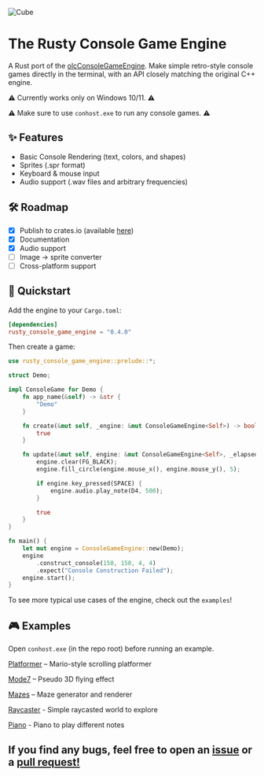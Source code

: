 ![Cube](https://github.com/user-attachments/assets/a96058d7-3939-4c1e-9974-fa99a06e2763)

# The Rusty Console Game Engine

A Rust port of the [olcConsoleGameEngine](https://github.com/OneLoneCoder/Javidx9/blob/master/ConsoleGameEngine/olcConsoleGameEngine.h). Make simple retro-style console games directly in the terminal, with an API closely matching the original C++ engine.

⚠️ Currently works only on Windows 10/11. ⚠️

⚠️ Make sure to use `conhost.exe` to run any console games. ⚠️

## ✨ Features
- Basic Console Rendering (text, colors, and shapes)
- Sprites (.spr format)
- Keyboard & mouse input
- Audio support (.wav files and arbitrary frequencies)

## 🛠 Roadmap
- [x] Publish to crates.io (available [here](https://crates.io/crates/rusty_console_game_engine))
- [x] Documentation
- [x] Audio support
- [ ] Image → sprite converter
- [ ] Cross-platform support

## 🚀 Quickstart

Add the engine to your `Cargo.toml`:

```toml
[dependencies]
rusty_console_game_engine = "0.4.0"
```

Then create a game:
```rust
use rusty_console_game_engine::prelude::*;

struct Demo;

impl ConsoleGame for Demo {
    fn app_name(&self) -> &str {
        "Demo"
    }

    fn create(&mut self, _engine: &mut ConsoleGameEngine<Self>) -> bool {
        true
    }

    fn update(&mut self, engine: &mut ConsoleGameEngine<Self>, _elapsed_time: f32) -> bool {
        engine.clear(FG_BLACK);
        engine.fill_circle(engine.mouse_x(), engine.mouse_y(), 5);

        if engine.key_pressed(SPACE) {
            engine.audio.play_note(D4, 500);
        }

        true
    }
}

fn main() {
    let mut engine = ConsoleGameEngine::new(Demo);
    engine
        .construct_console(150, 150, 4, 4)
        .expect("Console Construction Failed");
    engine.start();
}
```
To see more typical use cases of the engine, check out the `examples`!

## 🎮 Examples

Open `conhost.exe` (in the repo root) before running an example.

[Platformer](https://github.com/rip-super/RustyConsoleGameEngine/blob/main/examples/jario.rs) – Mario-style scrolling platformer

[Mode7](https://github.com/rip-super/RustyConsoleGameEngine/blob/main/examples/mode7.rs) – Pseudo 3D flying effect

[Mazes](https://github.com/rip-super/RustyConsoleGameEngine/blob/main/examples/mazes.rs) – Maze generator and renderer

[Raycaster](https://github.com/rip-super/RustyConsoleGameEngine/blob/main/examples/raycaster.rs) - Simple raycasted world to explore

[Piano](https://github.com/rip-super/RustyConsoleGameEngine/blob/main/examples/piano.rs) - Piano to play different notes

## If you find any bugs, feel free to open an [issue](https://github.com/rip-super/RustyConsoleGameEngine/issues) or a [pull request!](https://github.com/rip-super/RustyConsoleGameEngine/pulls)